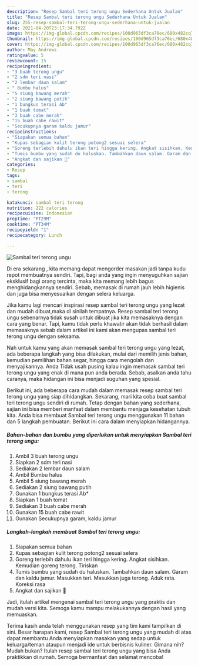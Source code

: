 ```yaml
---
description: "Resep Sambal teri terong ungu Sederhana Untuk Jualan"
title: "Resep Sambal teri terong ungu Sederhana Untuk Jualan"
slug: 255-resep-sambal-teri-terong-ungu-sederhana-untuk-jualan
date: 2021-04-20T23:17:34.792Z
image: https://img-global.cpcdn.com/recipes/100d965df3ca76ec/680x482cq70/sambal-teri-terong-ungu-foto-resep-utama.jpg
thumbnail: https://img-global.cpcdn.com/recipes/100d965df3ca76ec/680x482cq70/sambal-teri-terong-ungu-foto-resep-utama.jpg
cover: https://img-global.cpcdn.com/recipes/100d965df3ca76ec/680x482cq70/sambal-teri-terong-ungu-foto-resep-utama.jpg
author: May Andrews
ratingvalue: 5
reviewcount: 15
recipeingredient:
- "3 buah terong ungu"
- "2 sdm teri nasi"
- "2 lembar daun salam"
- " Bumbu halus"
- "5 siung bawang merah"
- "2 siung bawang putih"
- "1 bungkus terasi Ab"
- "1 buah tomat"
- "3 buah cabe merah"
- "15 buah cabe rawit"
- "Secukupnya garam kaldu jamur"
recipeinstructions:
- "Siapakan semua bahan"
- "Kupas sebagian kulit terong potong2 sesuai selera"
- "Goreng terlebih dahulu ikan teri hingga kering. Angkat sisihkan. Kemudian goreng terong. Tiriskan"
- "Tumis bumbu yang sudah du haluskan. Tambahkan daun salam. Garam dan kaldu jamur. Masukkan teri. Masukkan juga terong. Aduk rata. Koreksi rasa"
- "Angkat dan sajikan 🥰"
categories:
- Resep
tags:
- sambal
- teri
- terong

katakunci: sambal teri terong 
nutrition: 222 calories
recipecuisine: Indonesian
preptime: "PT29M"
cooktime: "PT34M"
recipeyield: "1"
recipecategory: Lunch

---
```



![Sambal teri terong ungu](https://img-global.cpcdn.com/recipes/100d965df3ca76ec/680x482cq70/sambal-teri-terong-ungu-foto-resep-utama.jpg)

Di era  sekarang , kita memang dapat mengorder masakan jadi tanpa kudu repot membuatnya sendiri. Tapi, bagi anda yang ingin menyuguhkan sajian eksklusif bagi orang tercinta, maka kita memang lebih bagus menghidangkannya sendiri. Sebab, memasak di rumah jauh lebih higienis dan juga bisa menyesuaikan dengan selera keluarga.

Jika kamu lagi mencari inspirasi resep sambal teri terong ungu yang lezat dan mudah dibuat,maka di sinilah tempatnya. Resep sambal teri terong ungu  sebenarnya tidak susah untuk dibuat jika kita memasaknya dengan cara yang benar. Tapi, kamu tidak perlu khawatir akan tidak berhasil dalam memasaknya 
sebab dalam artikel ini kami akan mengupas sambal teri terong ungu dengan seksama.  



Nah untuk kamu yang akan memasak sambal teri terong ungu yang lezat, ada beberapa langkah yang bisa dilakukan, mulai dari memilih jenis bahan, kemudian pemilihan bahan segar, hingga cara mengolah dan menyajikannya. Anda Tidak usah pusing kalau ingin memasak sambal teri terong ungu yang enak di mana pun anda berada. Sebab, asalkan anda  tahu caranya, maka hidangan ini bisa menjadi suguhan yang spesial.

Berikut ini, ada beberapa cara mudah dalam memasak resep sambal teri terong ungu yang siap dihidangkan. Sekarang, mari kita coba buat sambal teri terong ungu sendiri di rumah. Tetap dengan bahan yang sederhana, sajian ini bisa memberi manfaat dalam membantu menjaga kesehatan tubuh kita. Anda bisa membuat Sambal teri terong ungu menggunakan 11 bahan dan 5 langkah pembuatan. Berikut ini cara dalam menyiapkan hidangannya.

<!--inarticleads1-->

##### Bahan-bahan dan bumbu yang diperlukan untuk menyiapkan Sambal teri terong ungu:

1. Ambil 3 buah terong ungu
1. Siapkan 2 sdm teri nasi
1. Sediakan 2 lembar daun salam
1. Ambil  Bumbu halus
1. Ambil 5 siung bawang merah
1. Sediakan 2 siung bawang putih
1. Gunakan 1 bungkus terasi Ab*
1. Siapkan 1 buah tomat
1. Sediakan 3 buah cabe merah
1. Gunakan 15 buah cabe rawit
1. Gunakan Secukupnya garam, kaldu jamur




<!--inarticleads2-->

##### Langkah-langkah membuat Sambal teri terong ungu:

1. Siapakan semua bahan
1. Kupas sebagian kulit terong potong2 sesuai selera
1. Goreng terlebih dahulu ikan teri hingga kering. Angkat sisihkan. Kemudian goreng terong. Tiriskan
1. Tumis bumbu yang sudah du haluskan. Tambahkan daun salam. Garam dan kaldu jamur. Masukkan teri. Masukkan juga terong. Aduk rata. Koreksi rasa
1. Angkat dan sajikan 🥰




Jadi, itulah artikel mengenai  sambal teri terong ungu  yang praktis dan mudah versi kita. Semoga kamu mampu melakukannya dengan hasil yang memuaskan. 

Terima kasih anda telah menggunakan resep yang tim kami tampilkan di sini. Besar harapan kami, resep  Sambal teri terong ungu yang mudah di atas dapat membantu Anda menyiapkan masakan yang sedap untuk keluarga/teman ataupun menjadi ide untuk berbisnis kuliner. Gimana nih? Mudah bukan? Itulah resep sambal teri terong ungu yang bisa Anda praktikkan di rumah. Semoga bermanfaat dan selamat mencoba!

